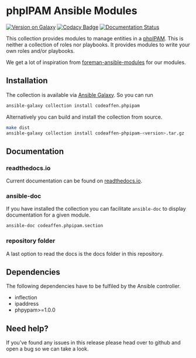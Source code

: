 # phpIPAM Ansible Modules

[![Version on Galaxy](https://img.shields.io/badge/dynamic/json?style=flat&label=galaxy&prefix=v&url=https://galaxy.ansible.com/api/v2/collections/codeaffen/phpipam/&query=latest_version.version)](https://galaxy.ansible.com/codeaffen/phpipam)
[![Codacy Badge](https://app.codacy.com/project/badge/Grade/0372c2bb95e845ce96fa5d4cf13ca1ca)](https://www.codacy.com/gh/codeaffen/phpipam-ansible-modules/dashboard?utm_source=github.com&amp;utm_medium=referral&amp;utm_content=codeaffen/phpipam-ansible-modules&amp;utm_campaign=Badge_Grade)
[![Documentation Status](https://readthedocs.org/projects/phpipam-ansible-modules/badge/?version=develop)](https://phpipam-ansible-modules.readthedocs.io/en/develop/?badge=develop)

This collection provides modules to manage entities in a [phpIPAM](https://phpipam.net/). This is neither a collection of roles nor playbooks. It provides modules to write your own roles and/or playbooks.

We get a lot of inspiration from [foreman-ansible-modules](https://galaxy.ansible.com/theforeman/foreman) for our modules.

## Installation

The collection is available via [Ansible Galaxy](https://galaxy.ansible.com/codeaffen/phpipam). So you can run

```bash
ansible-galaxy collection install codeaffen.phpipam
```

Alternatively you can build and install the collection from source.

```bash
make dist
ansible-galaxy collection install codeaffen-phpipam-<version>.tar.gz
```

## Documentation

### readthedocs.io

Current documentation can be found on [readthedocs.io](https://phpipam-ansible-modules.readthedocs.io/en/develop/).

### ansible-doc

If you have installed the collection you can facilitate `ansible-doc` to display documentation for a given module.

```bash
ansible-doc codeaffen.phpipam.section
```

### repository folder

A last option to read the docs is the docs folder in this repository.

## Dependencies

The following dependencies have to be fulfiled by the Ansible controller.

* inflection
* ipaddress
* phpypam>=1.0.0

## Need help?

If you’ve found any issues in this release please head over to github and open a bug so we can take a look.

